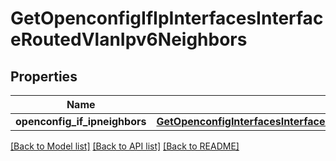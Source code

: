# GetOpenconfigIfIpInterfacesInterfaceRoutedVlanIpv6Neighbors

## Properties
Name | Type | Description | Notes
------------ | ------------- | ------------- | -------------
**openconfig_if_ipneighbors** | [**GetOpenconfigInterfacesInterfacesOpenconfiginterfacesinterfacesSubinterfacesOpenconfigifipipv6Neighbors**](GetOpenconfigInterfacesInterfacesOpenconfiginterfacesinterfacesSubinterfacesOpenconfigifipipv6Neighbors.md) |  | [optional] 

[[Back to Model list]](../README.md#documentation-for-models) [[Back to API list]](../README.md#documentation-for-api-endpoints) [[Back to README]](../README.md)


